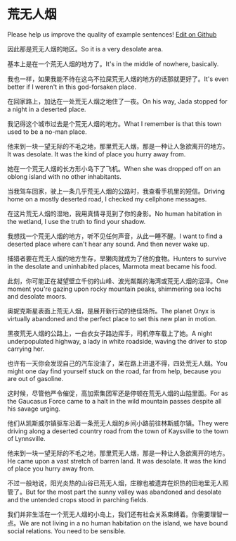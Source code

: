 # 荒无人烟

Please help us improve the quality of example sentences! [Edit on Github](https://github.com/jiyushe/jiyu-example-sentence-source/blob/main/chinese/huangwurenyan.md)

<p><span class="chinese">因此那是荒无人烟的地区。</span><span class="english">So it is a very desolate area.</span></p>

<p><span class="chinese">基本上是在一个荒无人烟的地方了。</span><span class="english">It's in the middle of nowhere, basically.</span></p>

<p><span class="chinese">我也一样，如果我能不待在这鸟不拉屎荒无人烟的地方的话那就更好了。</span><span class="english">It's even better if I weren't in this god-forsaken place.</span></p>

<p><span class="chinese">在回家路上，加达在一处荒无人烟之地住了一夜。</span><span class="english">On his way, Jada stopped for a night in a deserted place.</span></p>

<p><span class="chinese">我记得这个城市过去是个荒无人烟的地方。</span><span class="english">What I remember is that this town used to be a no-man place.</span></p>

<p><span class="chinese">他来到一块一望无际的不毛之地，那里荒无人烟，那是一种让人急欲离开的地方。</span><span class="english">It was desolate. It was the kind of place you hurry away from.</span></p>

<p><span class="chinese">她在一个荒无人烟的长方形小岛下了飞机。</span><span class="english">When she was dropped off on an oblong island with no other inhabitants.</span></p>

<p><span class="chinese">当我驾车回家，驶上一条几乎荒无人烟的公路时，我查看手机里的短信。</span><span class="english">Driving home on a mostly deserted road, I checked my cellphone messages.</span></p>

<p><span class="chinese">在这片荒无人烟的湿地，我用真情寻觅到了你的身影。</span><span class="english">No human habitation in the wetland, I use the truth to find your shadow.</span></p>

<p><span class="chinese">我想找一个荒无人烟的地方，听不见任何声音，从此一睡不醒。</span><span class="english">I want to find a deserted place where can't hear any sound. And then never wake up.</span></p>

<p><span class="chinese">捕猎者要在荒无人烟的地方生存，旱獭肉就成为了他的食物。</span><span class="english">Hunters to survive in the desolate and uninhabited places, Marmota meat became his food.</span></p>

<p><span class="chinese">此刻，你可能正在凝望壁立千仞的山峰、波光粼粼的海湾或荒无人烟的沼泽。</span><span class="english">One moment you're gazing upon rocky mountain peaks, shimmering sea lochs and desolate moors.</span></p>

<p><span class="chinese">奥妮克斯星表面上荒无人烟，是展开新行动的绝佳场所。</span><span class="english">The planet Onyx is virtually abandoned and the perfect place to set this new plan in motion.</span></p>

<p><span class="chinese">黑夜荒无人烟的公路上，一白衣女子路边挥手，司机停车载上了她。</span><span class="english">A night underpopulated highway, a lady in white roadside, waving the driver to stop carrying her.</span></p>

<p><span class="chinese">也许有一天你会发现自己的汽车没油了，呆在路上进退不得，四处荒无人烟。</span><span class="english">You might one day find yourself stuck on the road, far from help, because you are out of gasoline.</span></p>

<p><span class="chinese">这时候，尽管他严令催促，高加索集团军还是停顿在荒无人烟的山隘里面。</span><span class="english">For as the Gaucasus Force came to a halt in the wild mountain passes despite all his savage urging.</span></p>

<p><span class="chinese">他们从凯斯威尔镇驱车沿着一条荒无人烟的乡间小路前往林斯威尔镇。</span><span class="english">They were driving along a deserted country road from the town of Kaysville to the town of Lynnsville.</span></p>

<p><span class="chinese">他来到一块一望无际的不毛之地，那里荒无人烟，那是一种让人急欲离开的地方。</span><span class="english">He came upon a vast stretch of barren land. It was desolate. It was the kind of place you hurry away from.</span></p>

<p><span class="chinese">不过一般地说，阳光炎热的山谷已荒无人烟，庄稼也被遗弃在炽热的田地里无人照管了。</span><span class="english">But for the most part the sunny valley was abandoned and desolate and the untended crops stood in parching fields.</span></p>

<p><span class="chinese">我们并非生活在一个荒无人烟的小岛上，我们还有社会关系束缚着。你需要理智一点。</span><span class="english">We are not living in a no human habitation on the island, we have bound social relations. You need to be sensible.</span></p>

